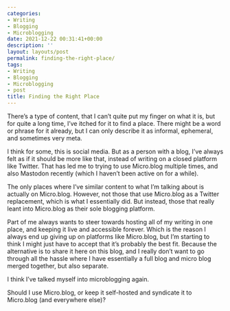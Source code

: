 ```yaml
---
categories:
- Writing
- Blogging
- Microblogging
date: 2021-12-22 00:31:41+00:00
description: ''
layout: layouts/post
permalink: finding-the-right-place/
tags:
- Writing
- Blogging
- Microblogging
- post
title: Finding the Right Place
---
```


There’s a type of content, that I can’t quite put my finger on what it is, but for quite a long time, I’ve itched for it to find a place. There might be a word or phrase for it already, but I can only describe it as informal, ephemeral, and sometimes very meta.

I think for some, this is social media. But as a person with a blog, I’ve always felt as if it should be more like that, instead of writing on a closed platform like Twitter. That has led me to trying to use Micro.blog multiple times, and also Mastodon recently (which I haven’t been active on for a while).

The only places where I’ve similar content to what I’m talking about is actually on Micro.blog. However, not those that use Micro.blog as a Twitter replacement, which is what I essentially did. But instead, those that really leant into Micro.blog as their sole blogging platform.

Part of me always wants to steer towards hosting all of my writing in one place, and keeping it live and accessible forever. Which is the reason I always end up giving up on platforms like Micro.blog, but I’m starting to think I might just have to accept that it’s probably the best fit. Because the alternative is to share it here on this blog, and I really don’t want to go through all the hassle where I have essentially a full blog and micro blog merged together, but also separate.

I think I’ve talked myself into microblogging again.

Should I use Micro.blog, or keep it self-hosted and syndicate it to Micro.blog (and everywhere else)?